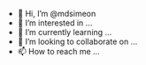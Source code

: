 - 👋 Hi, I’m @mdsimeon
- 👀 I’m interested in ...
- 🌱 I’m currently learning ...
- 💞️ I’m looking to collaborate on ...
- 📫 How to reach me ...

<!---
mdsimeon/mdsimeon is a ✨ special ✨ repository because its `README.md` (this file) appears on your GitHub profile.
You can click the Preview link to take a look at your changes.
--->
